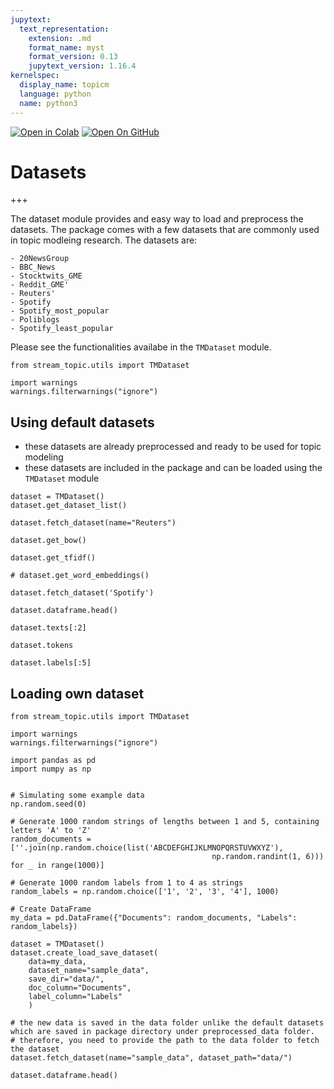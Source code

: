 ```yaml
---
jupytext:
  text_representation:
    extension: .md
    format_name: myst
    format_version: 0.13
    jupytext_version: 1.16.4
kernelspec:
  display_name: topicm
  language: python
  name: python3
---
```


[![Open in Colab](https://colab.research.google.com/assets/colab-badge.svg)](https://colab.research.google.com/github/AnFreTh/STREAM/blob/develop/docs/notebooks/datasets.ipynb)
[![Open On GitHub](https://img.shields.io/badge/Open-on%20GitHub-blue?logo=GitHub)](https://github.com/AnFreTh/STREAM/blob/develop/docs/notebooks/datasets.ipynb)

# Datasets

+++

The dataset module provides and easy way to load and preprocess the datasets. The package comes with a few datasets that are commonly used in topic modleing research. The datasets are:

    - 20NewsGroup
    - BBC_News
    - Stocktwits_GME
    - Reddit_GME'
    - Reuters'
    - Spotify
    - Spotify_most_popular
    - Poliblogs
    - Spotify_least_popular

Please see the functionalities availabe in the `TMDataset` module.

```{code-cell} ipython3
from stream_topic.utils import TMDataset

import warnings
warnings.filterwarnings("ignore")
```

## Using default datasets

- these datasets are already preprocessed and ready to be used for topic modeling
- these datasets are included in the package and can be loaded using the `TMDataset` module

```{code-cell} ipython3
dataset = TMDataset()
dataset.get_dataset_list()
```

```{code-cell} ipython3
dataset.fetch_dataset(name="Reuters")
```

```{code-cell} ipython3
dataset.get_bow()
```

```{code-cell} ipython3
dataset.get_tfidf()
```

```{code-cell} ipython3
# dataset.get_word_embeddings()
```

```{code-cell} ipython3
dataset.fetch_dataset('Spotify')
```

```{code-cell} ipython3
dataset.dataframe.head()
```

```{code-cell} ipython3
dataset.texts[:2]
```

```{code-cell} ipython3
dataset.tokens
```

```{code-cell} ipython3
dataset.labels[:5]
```

## Loading own dataset

```{code-cell} ipython3
from stream_topic.utils import TMDataset

import warnings
warnings.filterwarnings("ignore")
```

```{code-cell} ipython3
import pandas as pd
import numpy as np


# Simulating some example data
np.random.seed(0)

# Generate 1000 random strings of lengths between 1 and 5, containing letters 'A' to 'Z'
random_documents = [''.join(np.random.choice(list('ABCDEFGHIJKLMNOPQRSTUVWXYZ'), 
                                             np.random.randint(1, 6))) for _ in range(1000)]

# Generate 1000 random labels from 1 to 4 as strings
random_labels = np.random.choice(['1', '2', '3', '4'], 1000)

# Create DataFrame
my_data = pd.DataFrame({"Documents": random_documents, "Labels": random_labels})
```

```{code-cell} ipython3
dataset = TMDataset()
dataset.create_load_save_dataset(
    data=my_data, 
    dataset_name="sample_data",
    save_dir="data/",
    doc_column="Documents",
    label_column="Labels"
    )
```

```{code-cell} ipython3
# the new data is saved in the data folder unlike the default datasets which are saved in package directory under preprocessed_data folder.
# therefore, you need to provide the path to the data folder to fetch the dataset
dataset.fetch_dataset(name="sample_data", dataset_path="data/")
```

```{code-cell} ipython3
dataset.dataframe.head()
```

```{code-cell} ipython3

```
